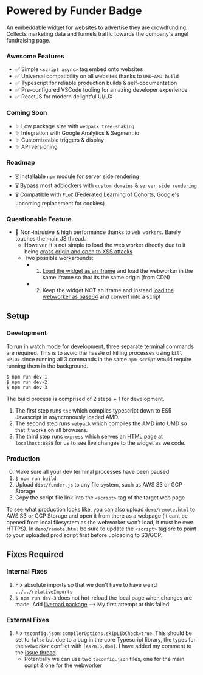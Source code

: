 # Powered by Funder Badge

An embeddable widget for websites to advertise they are crowdfunding. Collects marketing data and funnels traffic towards the company's angel fundraising page.

### Awesome Features
- ✅  Simple `<script async>` tag embed onto websites
- ✅  Universal compatibility on all websites thanks to `UMD+AMD build`
- ✅  Typescript for reliable production builds & self-documentation
- ✅  Pre-configured VSCode tooling for amazing developer experience
- ✅  ReactJS for modern delightful UI/UX

### Coming Soon
- ✨  Low package size with `webpack tree-shaking`
- ✨  Integration with Google Analytics & Segment.io
- ✨  Customizeable triggers & display
- ✨  API versioning

### Roadmap
- 🎖  Installable `npm` module for server side rendering
- 🎖  Bypass most adblockers with `custom domains` & `server side rendering`
- 🎖  Compatible with `FLoC` (Federated Learning of Cohorts, Google's upcoming replacement for cookies)


### Questionable Feature
- 🤔  Non-intrusive & high performance thanks to `web workers`. Barely touches the main JS thread.
    - However, it's not simple to load the web worker directly due to it being [cross origin and open to XSS attacks](https://github.com/w3c/ServiceWorker/issues/940#issuecomment-280964703)
    - Two possible workarounds:
        - 1. [Load the widget as an iframe](https://newbedev.com/execute-web-worker-from-different-origin) and load the webworker in the same iframe so that its the same origin (from CDN)
        - 2. Keep the widget NOT an iframe and instead [load the webworker as base64](https://stackoverflow.com/a/62911462) and convert into a script

## Setup

### Development

To run in watch mode for development, three separate terminal commands are required. This is to avoid the hassle of killing processes using `kill <PID>` since running all 3 commands in the same `npm script` would require running them in the background.

```
$ npm run dev-1
$ npm run dev-2
$ npm run dev-3
```

The build process is comprised of 2 steps + 1 for development.
1. The first step runs `tsc` which compiles typescript down to ES5 Javascript in asyncronously loaded AMD.
2. The second step runs `webpack` which compiles the AMD into UMD so that it works on all browsers.
3. The third step runs `express` which serves an HTML page at `localhost:8888` for us to see live changes to the widget as we code.

### Production
0. Make sure all your dev terminal processes have been paused
1. `$ npm run build`
2. Upload `dist/funder.js` to any file system, such as AWS S3 or GCP Storage
3. Copy the script file link into the `<script>` tag of the target web page

To see what production looks like, you can also upload `demo/remote.html` to AWS S3 or GCP Storage and open it from there as a webpage (it cant be opened from local filesystem as the webworker won't load, it must be over HTTPS). In `demo/remote.html` be sure to update the `<script>` tag src to point to your uploaded prod script first before uploading to S3/GCP.


## Fixes Required

### Internal Fixes
1. Fix absolute imports so that we don't have to have weird `../../relativeImports`
2. `$ npm run dev-3` does not hot-reload the local page when changes are made. Add [liveroad package](https://dev.to/rajeshroyal/how-to-live-reload-node-js-server-along-with-hot-reloading-2im0) --> My first attempt at this failed

### External Fixes
1. Fix `tsconfig.json:compilerOptions.skipLibCheck=true`. This should be set to `false` but due to a bug in the core Typescript library, the types for the `webworker` conflict with `[es2015,dom]`. I have added my comment to the [issue thread](https://github.com/microsoft/TypeScript/issues/32435#issuecomment-869098981).
    - Potentially we can use two `tsconfig.json` files, one for the main script & one for the webworker